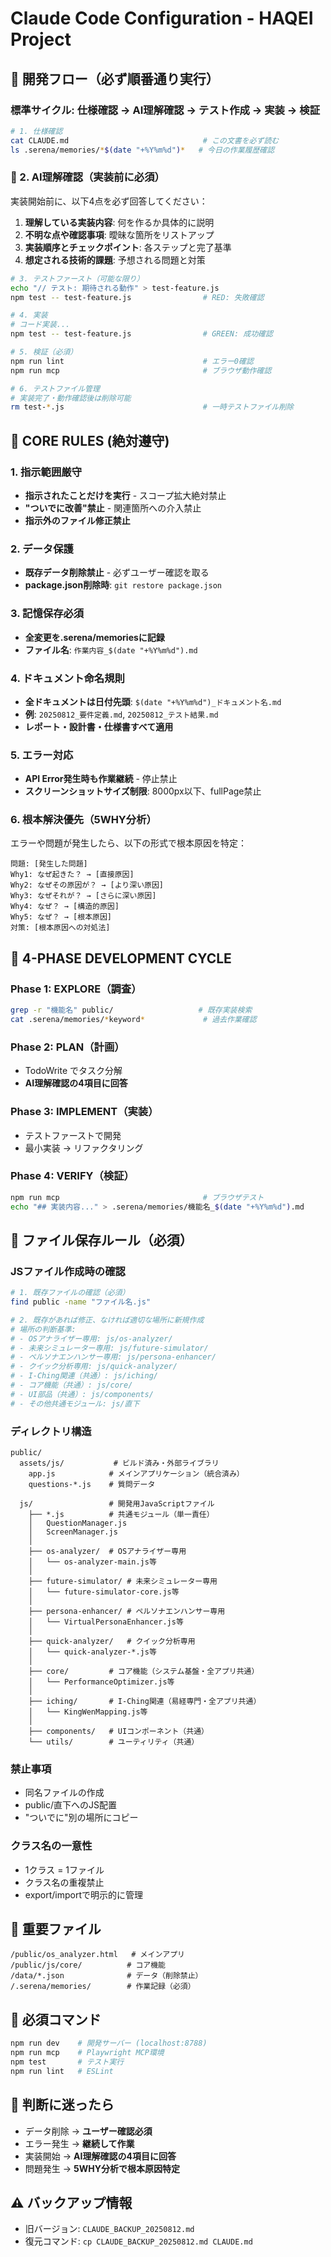 # Claude Code Configuration - HAQEI Project

## 🎯 開発フロー（必ず順番通り実行）

### 標準サイクル: 仕様確認 → AI理解確認 → テスト作成 → 実装 → 検証

```bash
# 1. 仕様確認
cat CLAUDE.md                              # この文書を必ず読む
ls .serena/memories/*$(date "+%Y%m%d")*   # 今日の作業履歴確認
```

### 🤖 2. AI理解確認（実装前に必須）
実装開始前に、以下4点を必ず回答してください：
1. **理解している実装内容**: 何を作るか具体的に説明
2. **不明な点や確認事項**: 曖昧な箇所をリストアップ
3. **実装順序とチェックポイント**: 各ステップと完了基準
4. **想定される技術的課題**: 予想される問題と対策

```bash
# 3. テストファースト（可能な限り）
echo "// テスト: 期待される動作" > test-feature.js
npm test -- test-feature.js                # RED: 失敗確認

# 4. 実装
# コード実装...
npm test -- test-feature.js                # GREEN: 成功確認

# 5. 検証（必須）
npm run lint                               # エラー0確認
npm run mcp                                # ブラウザ動作確認

# 6. テストファイル管理
# 実装完了・動作確認後は削除可能
rm test-*.js                               # 一時テストファイル削除
```

## 🚨 CORE RULES (絶対遵守)

### 1. 指示範囲厳守
- **指示されたことだけを実行** - スコープ拡大絶対禁止
- **"ついでに改善"禁止** - 関連箇所への介入禁止
- **指示外のファイル修正禁止**

### 2. データ保護
- **既存データ削除禁止** - 必ずユーザー確認を取る
- **package.json削除時**: `git restore package.json`

### 3. 記憶保存必須
- **全変更を.serena/memoriesに記録**
- **ファイル名**: `作業内容_$(date "+%Y%m%d").md`

### 4. ドキュメント命名規則
- **全ドキュメントは日付先頭**: `$(date "+%Y%m%d")_ドキュメント名.md`
- **例**: `20250812_要件定義.md`, `20250812_テスト結果.md`
- **レポート・設計書・仕様書すべて適用**

### 5. エラー対応
- **API Error発生時も作業継続** - 停止禁止
- **スクリーンショットサイズ制限**: 8000px以下、fullPage禁止

### 6. 根本解決優先（5WHY分析）
エラーや問題が発生したら、以下の形式で根本原因を特定：
```
問題: [発生した問題]
Why1: なぜ起きた？ → [直接原因]
Why2: なぜその原因が？ → [より深い原因]
Why3: なぜそれが？ → [さらに深い原因]
Why4: なぜ？ → [構造的原因]
Why5: なぜ？ → [根本原因]
対策: [根本原因への対処法]
```

## 🔄 4-PHASE DEVELOPMENT CYCLE

### Phase 1: EXPLORE（調査）
```bash
grep -r "機能名" public/                   # 既存実装検索
cat .serena/memories/*keyword*             # 過去作業確認
```

### Phase 2: PLAN（計画）  
- TodoWrite でタスク分解
- **AI理解確認の4項目に回答**

### Phase 3: IMPLEMENT（実装）
- テストファーストで開発
- 最小実装 → リファクタリング

### Phase 4: VERIFY（検証）
```bash
npm run mcp                                # ブラウザテスト
echo "## 実装内容..." > .serena/memories/機能名_$(date "+%Y%m%d").md
```

## 📂 ファイル保存ルール（必須）

### JSファイル作成時の確認
```bash
# 1. 既存ファイルの確認（必須）
find public -name "ファイル名.js"

# 2. 既存があれば修正、なければ適切な場所に新規作成
# 場所の判断基準:
# - OSアナライザー専用: js/os-analyzer/
# - 未来シミュレーター専用: js/future-simulator/
# - ペルソナエンハンサー専用: js/persona-enhancer/
# - クイック分析専用: js/quick-analyzer/
# - I-Ching関連（共通）: js/iching/
# - コア機能（共通）: js/core/
# - UI部品（共通）: js/components/
# - その他共通モジュール: js/直下
```

### ディレクトリ構造
```
public/
  assets/js/           # ビルド済み・外部ライブラリ
    app.js            # メインアプリケーション（統合済み）
    questions-*.js    # 質問データ
    
  js/                 # 開発用JavaScriptファイル
    ├── *.js          # 共通モジュール（単一責任）
    │   QuestionManager.js
    │   ScreenManager.js
    │
    ├── os-analyzer/  # OSアナライザー専用
    │   └── os-analyzer-main.js等
    │
    ├── future-simulator/ # 未来シミュレーター専用
    │   └── future-simulator-core.js等
    │
    ├── persona-enhancer/ # ペルソナエンハンサー専用
    │   └── VirtualPersonaEnhancer.js等
    │
    ├── quick-analyzer/   # クイック分析専用
    │   └── quick-analyzer-*.js等
    │
    ├── core/         # コア機能（システム基盤・全アプリ共通）
    │   └── PerformanceOptimizer.js等
    │
    ├── iching/       # I-Ching関連（易経専門・全アプリ共通）
    │   └── KingWenMapping.js等
    │
    ├── components/   # UIコンポーネント（共通）
    └── utils/        # ユーティリティ（共通）
```

### 禁止事項
- 同名ファイルの作成
- public/直下へのJS配置
- "ついでに"別の場所にコピー

### クラス名の一意性
- 1クラス = 1ファイル
- クラス名の重複禁止
- export/importで明示的に管理

## 📂 重要ファイル
```
/public/os_analyzer.html   # メインアプリ
/public/js/core/          # コア機能
/data/*.json              # データ（削除禁止）
/.serena/memories/        # 作業記録（必須）
```

## 🔧 必須コマンド
```bash
npm run dev    # 開発サーバー (localhost:8788)
npm run mcp    # Playwright MCP環境
npm test       # テスト実行
npm run lint   # ESLint
```

## 📌 判断に迷ったら
- データ削除 → **ユーザー確認必須**
- エラー発生 → **継続して作業**
- 実装開始 → **AI理解確認の4項目に回答**
- 問題発生 → **5WHY分析で根本原因特定**

## ⚠️ バックアップ情報
- 旧バージョン: `CLAUDE_BACKUP_20250812.md`
- 復元コマンド: `cp CLAUDE_BACKUP_20250812.md CLAUDE.md`